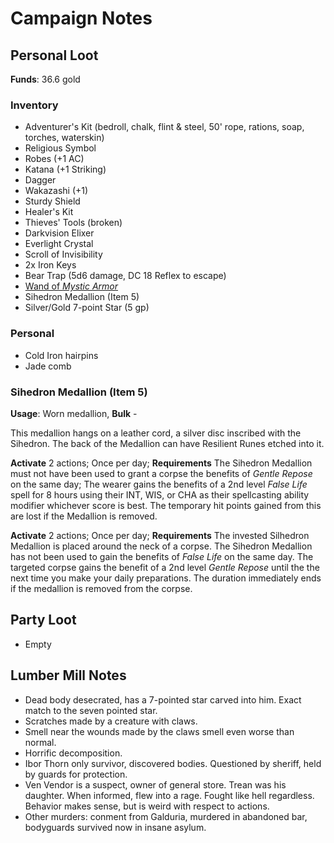 # Campaign Notes

## Personal Loot

**Funds**: 36.6 gold

### Inventory

- Adventurer's Kit (bedroll, chalk, flint & steel, 50' rope, rations, soap, torches, waterskin)
- Religious Symbol
- Robes (+1 AC)
- Katana (+1 Striking)
- Dagger
- Wakazashi (+1)
- Sturdy Shield
- Healer's Kit
- Thieves' Tools (broken)
- Darkvision Elixer
- Everlight Crystal
- Scroll of Invisibility
- 2x Iron Keys
- Bear Trap (5d6 damage, DC 18 Reflex to escape)
- [Wand of _Mystic Armor_](https://2e.aonprd.com/Equipment.aspx?ID=3050)
- Sihedron Medallion (Item 5)
- Silver/Gold 7-point Star (5 gp)

### Personal

- Cold Iron hairpins
- Jade comb

### Sihedron Medallion (Item 5)

**Usage**: Worn medallion, **Bulk** -

This medallion hangs on a leather cord, a silver disc inscribed with the Sihedron.  The back of the Medallion can have Resilient Runes etched into it.

**Activate** 2 actions; Once per day; **Requirements** The Sihedron Medallion must not have been used to grant a corpse the benefits of _Gentle Repose_ on the same day; The wearer gains the benefits of a 2nd level _False Life_ spell for 8 hours using their INT, WIS, or CHA as their spellcasting ability modifier whichever score is best.  The temporary hit points gained from this are lost if the Medallion is removed.

**Activate** 2 actions; Once per day; **Requirements** The invested Silhedron Medallion is placed around the neck of a corpse.  The Sihedron Medallion has not been used to gain the benefits of _False Life_ on the same day.  The targeted corpse gains the benefit of a 2nd level _Gentle Repose_ until the the next time you make your daily preparations.  The duration immediately ends if the medallion is removed from the corpse.

## Party Loot

- Empty

## Lumber Mill Notes

- Dead body desecrated, has a 7-pointed star carved into him.  Exact match to the seven pointed star.
- Scratches made by a creature with claws.
- Smell near the wounds made by the claws smell even worse than normal.
- Horrific decomposition.
- Ibor Thorn only survivor, discovered bodies.  Questioned by sheriff, held by guards for protection.
- Ven Vendor is a suspect, owner of general store.  Trean was his daughter.  When informed, flew into a rage.  Fought like hell regardless.  Behavior makes sense, but is weird with respect to actions.
- Other murders: conment from Galduria, murdered in abandoned bar, bodyguards survived now in insane asylum.
